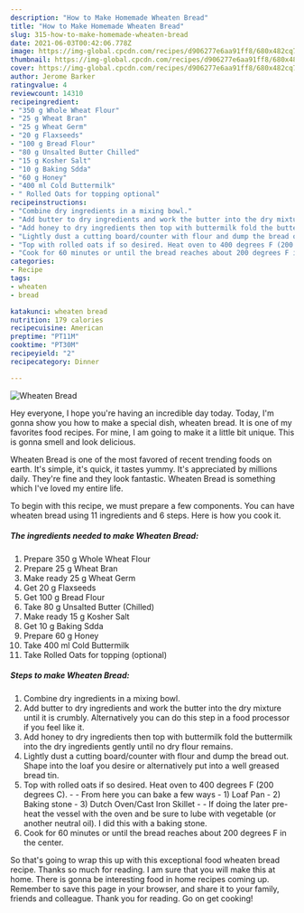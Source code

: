 ```yaml
---
description: "How to Make Homemade Wheaten Bread"
title: "How to Make Homemade Wheaten Bread"
slug: 315-how-to-make-homemade-wheaten-bread
date: 2021-06-03T00:42:06.778Z
image: https://img-global.cpcdn.com/recipes/d906277e6aa91ff8/680x482cq70/wheaten-bread-recipe-main-photo.jpg
thumbnail: https://img-global.cpcdn.com/recipes/d906277e6aa91ff8/680x482cq70/wheaten-bread-recipe-main-photo.jpg
cover: https://img-global.cpcdn.com/recipes/d906277e6aa91ff8/680x482cq70/wheaten-bread-recipe-main-photo.jpg
author: Jerome Barker
ratingvalue: 4
reviewcount: 14310
recipeingredient:
- "350 g Whole Wheat Flour"
- "25 g Wheat Bran"
- "25 g Wheat Germ"
- "20 g Flaxseeds"
- "100 g Bread Flour"
- "80 g Unsalted Butter Chilled"
- "15 g Kosher Salt"
- "10 g Baking Sdda"
- "60 g Honey"
- "400 ml Cold Buttermilk"
- " Rolled Oats for topping optional"
recipeinstructions:
- "Combine dry ingredients in a mixing bowl."
- "Add butter to dry ingredients and work the butter into the dry mixture until it is crumbly. Alternatively you can do this step in a food processor if you feel like it."
- "Add honey to dry ingredients then top with buttermilk fold the buttermilk into the dry ingredients gently until no dry flour remains."
- "Lightly dust a cutting board/counter with flour and dump the bread out. Shape into the loaf you desire or alternatively put into a well greased bread tin."
- "Top with rolled oats if so desired. Heat oven to 400 degrees F (200 degrees C).   From here you can bake a few ways 1) Loaf Pan 2) Baking stone 3) Dutch Oven/Cast Iron Skillet  If doing the later pre-heat the vessel with the oven and be sure to lube with vegetable (or another neutral oil). I did this with a baking stone."
- "Cook for 60 minutes or until the bread reaches about 200 degrees F in the center."
categories:
- Recipe
tags:
- wheaten
- bread

katakunci: wheaten bread 
nutrition: 179 calories
recipecuisine: American
preptime: "PT11M"
cooktime: "PT30M"
recipeyield: "2"
recipecategory: Dinner

---
```



![Wheaten Bread](https://img-global.cpcdn.com/recipes/d906277e6aa91ff8/680x482cq70/wheaten-bread-recipe-main-photo.jpg)

Hey everyone, I hope you're having an incredible day today. Today, I'm gonna show you how to make a special dish, wheaten bread. It is one of my favorites food recipes. For mine, I am going to make it a little bit unique. This is gonna smell and look delicious.

Wheaten Bread is one of the most favored of recent trending foods on earth. It's simple, it's quick, it tastes yummy. It's appreciated by millions daily. They're fine and they look fantastic. Wheaten Bread is something which I've loved my entire life.




To begin with this recipe, we must prepare a few components. You can have wheaten bread using 11 ingredients and 6 steps. Here is how you cook it.

<!--inarticleads1-->

##### The ingredients needed to make Wheaten Bread:

1. Prepare 350 g Whole Wheat Flour
1. Prepare 25 g Wheat Bran
1. Make ready 25 g Wheat Germ
1. Get 20 g Flaxseeds
1. Get 100 g Bread Flour
1. Take 80 g Unsalted Butter (Chilled)
1. Make ready 15 g Kosher Salt
1. Get 10 g Baking Sdda
1. Prepare 60 g Honey
1. Take 400 ml Cold Buttermilk
1. Take  Rolled Oats for topping (optional)




<!--inarticleads2-->

##### Steps to make Wheaten Bread:

1. Combine dry ingredients in a mixing bowl.
1. Add butter to dry ingredients and work the butter into the dry mixture until it is crumbly. Alternatively you can do this step in a food processor if you feel like it.
1. Add honey to dry ingredients then top with buttermilk fold the buttermilk into the dry ingredients gently until no dry flour remains.
1. Lightly dust a cutting board/counter with flour and dump the bread out. Shape into the loaf you desire or alternatively put into a well greased bread tin.
1. Top with rolled oats if so desired. Heat oven to 400 degrees F (200 degrees C).  -  - From here you can bake a few ways - 1) Loaf Pan - 2) Baking stone - 3) Dutch Oven/Cast Iron Skillet -  - If doing the later pre-heat the vessel with the oven and be sure to lube with vegetable (or another neutral oil). I did this with a baking stone.
1. Cook for 60 minutes or until the bread reaches about 200 degrees F in the center.




So that's going to wrap this up with this exceptional food wheaten bread recipe. Thanks so much for reading. I am sure that you will make this at home. There is gonna be interesting food in home recipes coming up. Remember to save this page in your browser, and share it to your family, friends and colleague. Thank you for reading. Go on get cooking!
